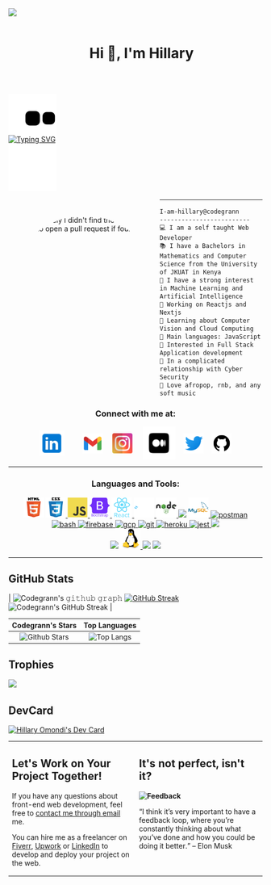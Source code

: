 <img src="https://user-images.githubusercontent.com/73097560/115834477-dbab4500-a447-11eb-908a-139a6edaec5c.gif">

<!--h1 without bottom border-->
<div id="user-content-toc">
  <ul align="center">
    <summary><h1 style="display: inline-block">Hi 👋, I'm Hillary</h1></summary>
  </ul>
</div>

<a href="https://git.io/typing-svg"><img src="https://readme-typing-svg.demolab.com?font=Fira+Code&size=28&duration=5003&pause=1000&color=22F72A&vCenter=true&width=435&lines=Software+Developer;Front-End+Engineer;Computer+Science+Graduate;Freelancer;AI+%7C+ML+%7C+DS+Enthusiast" alt="Typing SVG" style="position:relative; top:7rem" /></a>
<!--<img align="right" alt="coding from home" src= "https://camo.githubusercontent.com/410dd0b1b800cd1e13965237beee2a32474be978/68747470733a2f2f6d656469612e67697068792e636f6d2f6d656469612f4d3967624264396e6244724f5475314d71782f67697068792e676966" height = 200 width = 300/> -->

<!--<div align="center">
  <img  src="https://github.com/1999AZZAR/1999AZZAR/blob/main/resources/img/grid-snake.svg"
       alt="snake" /></a>
</div> -->

![Snake animation](https://github.com/codegrann/codegrann/blob/output/github-contribution-grid-snake.svg)
<!--- snake -->

<img align="left" src="https://avatars.githubusercontent.com/u/94289940?s=400&u=b86f38948e740bd1497bd7575085099033ead2cc&v=4" alt="Unfortunately I didn't find the author of the pic, feel to open a pull request if found" width="300" height="300" style="border-radius:50%; position:relative; top:2rem;" />
<hr>

```
I-am-hillary@codegrann
-------------------------
💻 I am a self taught Web Developer
📚 I have a Bachelors in Mathematics and Computer Science from the University of JKUAT in Kenya
📝 I have a strong interest in Machine Learning and Artificial Intelligence
🔭 Working on Reactjs and Nextjs
🌱 Learning about Computer Vision and Cloud Computing
🌟 Main languages: JavaScript
🚩 Interested in Full Stack Application development
💖 In a complicated relationship with Cyber Security
🎵 Love afropop, rnb, and any soft music
```

<!-- <hr> -->
<h3 align="center">Connect with me at:</h3>
<p align="center">
  <a href="https://www.linkedin.com/in/hillaryomondi/"><img src="assets/icons8-linkedin-48.png" width="50" align="center" ></img></a>
  &nbsp;&nbsp;&nbsp;
  <!-- <a href=""><img src="assets/icons8-discord-48.png" width="40" align="center" /></a> -->
  &nbsp;&nbsp;&nbsp;
  <a href="mailto:omondihills02@gmail.com"><img src="assets/icons8-gmail-48.png" width="40" align="center" /></a>
  &nbsp;&nbsp;&nbsp;
  <a href="https://www.instagram.com/codgramm/"><img src="assets/icons8-instagram-48(1).png" width="40" align="center" /></a>
  &nbsp;&nbsp;&nbsp;
  <!-- <a href=""><img src="assets/icons8-medium-48.png" width=""></img></a> -->
  <a href="https://medium.com/@codegram_c"><img src="assets/icons8-medium-64.png" width="65" align="center"  style=""/></a>
  &nbsp;&nbsp;
  <a href="https://twitter.com/codegram_c"><img src="assets/icons8-twitter-48.png" width="40" align="center" /></a>
   &nbsp;&nbsp;
  <a href="https://github.com/codegrann"><img src="assets/icons8-github-64.png" width="40" align="center" /></a>
</p>

<hr>
<h3 align="center">Languages and Tools:</h3>
<p align="center" style="text-align:center;>

<a href="https://www.w3.org/html/" target="_blank"> <img src="https://raw.githubusercontent.com/devicons/devicon/master/icons/html5/html5-original-wordmark.svg" alt="html5" width="40" height="40"/> </a>
<a href="https://www.w3schools.com/css/" target="_blank"> <img src="https://raw.githubusercontent.com/devicons/devicon/master/icons/css3/css3-original-wordmark.svg" alt="css3" width="40" height="40"/> </a>
<a href="https://developer.mozilla.org/en-US/docs/Web/JavaScript" target="_blank"> <img src="https://raw.githubusercontent.com/devicons/devicon/master/icons/javascript/javascript-original.svg" alt="javascript" width="40" height="40"/> </a>
<a href="https://getbootstrap.com" target="_blank"> <img src="https://raw.githubusercontent.com/devicons/devicon/master/icons/bootstrap/bootstrap-plain-wordmark.svg" alt="bootstrap" width="40" height="40"/> </a>
<a href="https://reactjs.org/" target="_blank"> <img src="https://raw.githubusercontent.com/devicons/devicon/master/icons/react/react-original-wordmark.svg" alt="react" width="40" height="40"/> </a>
<a href="https://reactjs.org/" target="_blank"> <img src="https://raw.githubusercontent.com/devicons/devicon/master/icons/tailwindcss/tailwindcss-original-wordmark.svg" alt="react" width="40" height="40"/> </a>
<a href="https://nodejs.org" target="_blank"> <img src="https://raw.githubusercontent.com/devicons/devicon/master/icons/nodejs/nodejs-original-wordmark.svg" alt="nodejs" width="40" height="40"/> </a>
<img src="https://img.shields.io/badge/-JSON-05122A?style=flat&logo=json&logoColor=000000" style=""/>
<a href="https://www.mysql.com/" target="_blank"> <img src="https://raw.githubusercontent.com/devicons/devicon/master/icons/mysql/mysql-original-wordmark.svg" alt="mysql" width="40" height="40"/> </a>
<a href="https://postman.com" target="_blank"> <img src="https://www.vectorlogo.zone/logos/getpostman/getpostman-icon.svg" alt="postman" width="40" height="40"/> </a> <br>
<a href="https://www.gnu.org/software/bash/" target="_blank"> <img src="https://www.vectorlogo.zone/logos/gnu_bash/gnu_bash-icon.svg" alt="bash" width="40" height="40"/> </a>
<a href="https://firebase.google.com/" target="_blank"> <img src="https://www.vectorlogo.zone/logos/firebase/firebase-icon.svg" alt="firebase" width="40" height="40"/> </a>
<a href="https://cloud.google.com" target="_blank"> <img src="https://www.vectorlogo.zone/logos/google_cloud/google_cloud-icon.svg" alt="gcp" width="40" height="40"/> </a>
<a href="https://git-scm.com/" target="_blank"> <img src="https://www.vectorlogo.zone/logos/git-scm/git-scm-icon.svg" alt="git" width="40" height="40"/> </a>
<a href="https://heroku.com" target="_blank"> <img src="https://www.vectorlogo.zone/logos/heroku/heroku-icon.svg" alt="heroku" width="40" height="40"/> </a>
<a href="https://jestjs.io" target="_blank"> <img src="https://www.vectorlogo.zone/logos/jestjsio/jestjsio-icon.svg" alt="jest" width="40" height="40"/> </a>
<a href = "https://code.visualstudio.com/"><img height="40" src="https://upload.wikimedia.org/wikipedia/commons/thumb/9/9a/Visual_Studio_Code_1.35_icon.svg/1200px-Visual_Studio_Code_1.35_icon.svg.png"></a>
<br>
<img width="30px" src="https://github.com/termux/termux-app/raw/master/app/src/main/res/mipmap-xxxhdpi/ic_launcher.png" />
<a href="https://www.linux.org/" target="_blank"> <img src="https://raw.githubusercontent.com/devicons/devicon/master/icons/linux/linux-original.svg" alt="linux" width="40" height="40"/> </a>
<img width="30px" src="https://cdn.jsdelivr.net/gh/devicons/devicon/icons/android/android-original.svg" />
<img width="30px" src="https://cdn.jsdelivr.net/gh/devicons/devicon/icons/windows8/windows8-original.svg" />

  <!-- <a href="https://www.mongodb.com/" target="_blank"> <img src="https://raw.githubusercontent.com/devicons/devicon/master/icons/mongodb/mongodb-original-wordmark.svg" alt="mongodb" width="40" height="40"/> </a> -->
  <!-- <a href="https://www.typescriptlang.org/" target="_blank"> <img src="https://raw.githubusercontent.com/devicons/devicon/master/icons/typescript/typescript-original.svg" alt="typescript" width="40" height="40"/> </a> -->
</p>  
<hr>

## GitHub Stats

| ![Codegrann's 𝚐𝚒𝚝𝚑𝚞𝚋 𝚐𝚛𝚊𝚙𝚑](https://github-readme-stats.vercel.app/api?username=codegrann&show_icons=true&theme=algolia) 
[![GitHub Streak](https://streak-stats.demolab.com?user=codegrann)](https://git.io/streak-stats)
 ![Codegrann's GitHub Streak](https://github-readme-streak-stats.herokuapp.com/?user=codegrann&theme=algolia) |

|                                                                                                 Codegrann's Stars                                                                                                 |                                                           Top Languages                                                           |
| :---------------------------------------------------------------------------------------------------------------------------------------------------------------------------------------------------------------: | :-------------------------------------------------------------------------------------------------------------------------------: |
| ![Github Stars](https://github-readme-stats.vercel.app/api?username=codegrann&show_icons=true&locale=en&count_private=true&hide_rank=true&custom_title=My%20GitHub%20Stats&disable_animations=true&theme=algolia) | ![Top Langs](https://github-readme-stats.vercel.app/api/top-langs/?username=codegrann&langs_count=8&theme=algolia&layout=compact) |

## Trophies

![](https://github-profile-trophy.vercel.app/?username=codegrann&theme=tokyonight&no-frame=false&no-bg=false&margin-w=4)

<!-- ## Wakatime Stats
<img
  src="https://github.com/codegrann/codegrann/blob/<branch-name>/images/stat.svg"
  alt="Alternative Text"
/> -->


## DevCard

<a href="https://app.daily.dev/hillaryomondi"><img src="https://api.daily.dev/devcards/v2/jThWkk8mweD2K7ETuCFFo.png?type=default&r=y3t" width="356" alt="Hillary Omondi's Dev Card"/></a>

<table style="border: none">
  <tr>
  <td width="50%" valign="top">

## Let's Work on Your Project Together!

If you have any questions about front-end web development, feel free to <a href="mailto:vishalmaurya3112@gmail.com">contact me through email</a> me.

You can hire me as a freelancer on <a href="https://www.fiverr.com/share/QDr4mw">Fiverr</a>, <a href="">Upwork</a> or <a href="https://www.linkedin.com/in/hillaryomondi/">LinkedIn</a> to develop and deploy your project on the web.

  </td>
  <td width="50%" valign="top">

## It's not perfect, isn't it?

**<img alt="Feedback" src="https://img.shields.io/badge/Ask%20me-anything-1abc9c.svg">**

“I think it’s very important to have a feedback loop, where you’re constantly thinking about what you’ve done and how you could be doing it better.”
– Elon Musk

  </td>
  </tr>
</table>
